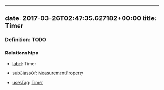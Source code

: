 
---
date: 2017-03-26T02:47:35.627182+00:00
title: Timer
---
### Definition: TODO

### Relationships

* [label](http://www.w3.org/2000/01/rdf-schema#label): Timer

* [subClassOf](http://www.w3.org/2000/01/rdf-schema#subClassOf): [MeasurementProperty](https://brickschema.org/schema/1.0/Brick#MeasurementProperty)

* [usesTag](https://brickschema.org/schema/1.0/BrickFrame#usesTag): [Timer](https://brickschema.org/schema/1.0/BrickTag#Timer)
